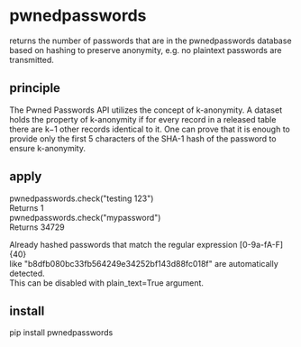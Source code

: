 # pwnedpasswords
returns the number of passwords that are in the pwnedpasswords database  
based on hashing to preserve anonymity, e.g. no plaintext passwords are transmitted.  

## principle
The Pwned Passwords API utilizes the concept of k-anonymity.
A dataset holds the property of k-anonymity if for every record in a released table there are 
k−1 other records identical to it.
One can prove that it is enough to provide only the first 5 characters of the SHA-1 hash of the password to
ensure k-anonymity.

## apply
pwnedpasswords.check("testing 123")  
Returns 1  
pwnedpasswords.check("mypassword")  
Returns 34729  

Already hashed passwords that match the regular expression [0-9a-fA-F]{40}  
like "b8dfb080bc33fb564249e34252bf143d88fc018f" are automatically detected.  
This can be disabled with plain_text=True argument.

## install
pip install pwnedpasswords  



